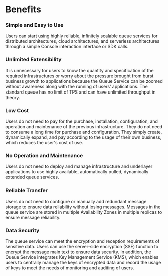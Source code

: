# Benefits

### Simple and Easy to Use

Users can start using highly reliable, infinitely scalable queue services for distributed architectures, cloud architectures, and serverless architectures through a simple Console interaction interface or SDK calls.

### Unlimited Extensibility

It is unnecessary for users to know the quantity and specification of the required infrastructures or worry about the pressure brought from burst business growth to applications because the Queue Service can be zoomed without awareness along with the running of users’ applications. The standard queue has no limit of TPS and can have unlimited throughput in theory.

### Low Cost

Users do not need to pay for the purchase, installation, configuration, and operation and maintenance of the previous infrastructure. They do not need to consume a long time for purchase and configuration. They simply create, dynamically expand, and pay according to the usage of their own business, which reduces the user's cost of use.​                                                                                                                    
### No Operation and Maintenance

Users do not need to deploy and manage infrastructure and underlayer applications to use highly available, automatically pulled, dynamically extended queue services.

### Reliable Transfer

Users do not need to configure or manually add redundant message storage to ensure data reliability without losing messages. Messages in the queue service are stored in multiple Availability Zones in multiple replicas to ensure message reliability.

### Data Security

The queue service can meet the encryption and reception requirements of sensitive data. Users can use the server-side encryption (SSE) function to encrypt the message main text to ensure data security. In addition, the Queue Service integrates Key Management Service (KMS), which enables users to centrally manage the keys of encrypted data and record the usage of keys to meet the needs of monitoring and auditing of users.
